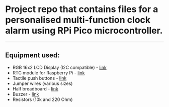 # Project repo that contains files for a personalised multi-function clock alarm using RPi Pico microcontroller. #

***
## Equipment used: ##
* RGB 16x2 LCD Display (I2C compatible) - [link](https://thepihut.com/products/rgb-16x2-i2c-lcd-display-3-3v-5v?variant=39862439444675)
* RTC module for Raspberry Pi - [link](https://thepihut.com/products/mini-rtc-module-for-raspberry-pi)
* Tactile push buttons - [link](https://thepihut.com/products/tactile-switch-buttons-6mm-tall-x-10-pack)
* Jumper wires (various sizes)
* Half breadboard - [link](https://thepihut.com/products/raspberry-pi-breadboard-half-size)
* Buzzer - [link](https://thepihut.com/products/buzzer-5v-breadboard-friendly)
* Resistors (10k and 220 Ohm) 
